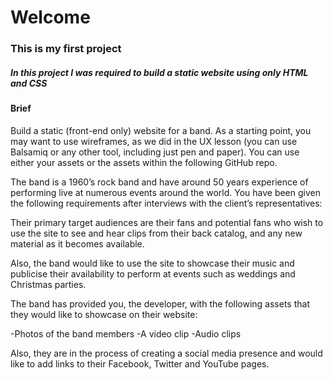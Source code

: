 # Welcome

### This is my first project

##### In this project I was required to build a static website using only HTML and CSS

#### Brief

Build a static (front-end only) website for a band. As a starting point, you may want to use wireframes, as we did in the UX lesson (you can use Balsamiq or any other tool, including just pen and paper). You can use either your assets or the assets within the following GitHub repo.

The band is a 1960’s rock band and have around 50 years experience of performing live at numerous events around the world. You have been given the following requirements after interviews with the client’s representatives:

Their primary target audiences are their fans and potential fans who wish to use the site to see and hear clips from their back catalog, and any new material as it becomes available.

Also, the band would like to use the site to showcase their music and publicise their availability to perform at events such as weddings and Christmas parties.

The band has provided you, the developer, with the following assets that they would like to showcase on their website:

-Photos of the band members
-A video clip
-Audio clips

Also, they are in the process of creating a social media presence and would like to add links to their Facebook, Twitter and YouTube pages.
